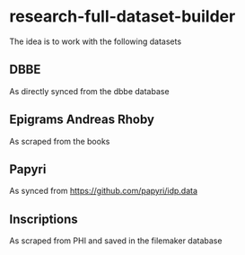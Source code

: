 # research-full-dataset-builder

The idea is to work with the following datasets

## DBBE
As directly synced from the dbbe database

## Epigrams Andreas Rhoby
As scraped from the books

## Papyri
As synced from https://github.com/papyri/idp.data

## Inscriptions
As scraped from PHI and saved in the filemaker database
